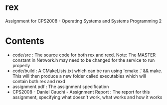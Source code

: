 # rex
Assignment for CPS2008 - Operating Systems and Systems Programming 2

# Contents
- code/src : The source code for both rex and rexd. Note: The MASTER constant in Network.h may need to be changed for the service to run properly
- code/build : A CMakeLists.txt which can be run using 'cmake .' && make. This will then produce a new folder called executables which will contain both rex and rexd
- assignment.pdf : The assignment specification
- CPS2008 - Daniel Cauchi - Assignment Report : The report for this assignment, specifying what doesn't work, what works and how it works